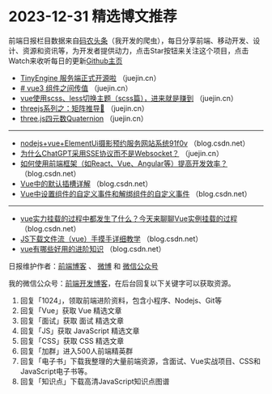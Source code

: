# 2023-12-31 精选博文推荐

前端日报栏目数据来自[码农头条](http://toutiao.qdkfweb.cn/)（我开发的爬虫），每日分享前端、移动开发、设计、资源和资讯等，为开发者提供动力，点击Star按钮来关注这个项目，点击Watch来收听每日的更新[Github主页](https://github.com/kujian/frontendDaily)
* [TinyEngine 服务端正式开源啦](https://juejin.cn/post/7317827078116081691) （juejin.cn）
* [# vue3 组件之间传值](https://juejin.cn/post/7317621632567771171) （juejin.cn）
* [vue使用scss、less切换主题（scss篇），进来就是赚到](https://juejin.cn/post/7317838211661266955) （juejin.cn）
* [threejs系列之：矩阵推导🎰](https://juejin.cn/post/7317827078114918427) （juejin.cn）
* [three.js四元数Quaternion](https://juejin.cn/post/7317621632566951971) （juejin.cn）

***
* [nodejs+vue+ElementUi摄影预约服务网站系统91f0v](https://blog.csdn.net/dongyun2022/article/details/135306596) （blog.csdn.net）
* [为什么ChatGPT采用SSE协议而不是Websocket？](https://juejin.cn/post/7317704464999120905) （juejin.cn）
* [如何使用前端框架（如React、Vue、Angular等）提高开发效率？](https://blog.csdn.net/m0_72418068/article/details/135280297) （blog.csdn.net）
* [Vue中的默认插槽详解](https://blog.csdn.net/weixin_53742691/article/details/135310872) （blog.csdn.net）
* [Vue中设置组件的自定义事件和解绑组件的自定义事件](https://blog.csdn.net/Yyds12300/article/details/135304703) （blog.csdn.net）

***
* [vue实力挂载的过程中都发生了什么？今天来聊聊Vue实例挂载的过程](https://blog.csdn.net/m0_73358221/article/details/135301974) （blog.csdn.net）
* [JS下载文件流（vue）手摸手详细教学](https://blog.csdn.net/m0_62282654/article/details/135261363) （blog.csdn.net）
* [vue有哪些好用的进阶知识](https://blog.csdn.net/darlinghang_/article/details/135306115) （blog.csdn.net）

日报维护作者：[前端博客](https://qdkfweb.cn/) 、 [微博](http://weibo.com/kujian) 和 [微信公众号](https://open.weixin.qq.com/qr/code?username=caibaojian_com)

我的微信公众号：[前端开发博客](https://open.weixin.qq.com/qr/code?username=caibaojian_com)，在后台回复以下关键字可以获取资源。

1. 回复「1024」，领取前端进阶资料，包含小程序、Nodejs、Git等
2. 回复「Vue」获取 Vue 精选文章
3. 回复「面试」获取 面试 精选文章
4. 回复「JS」获取 JavaScript 精选文章
5. 回复「CSS」获取 CSS 精选文章
6. 回复「加群」进入500人前端精英群
7. 回复「电子书」下载我整理的大量前端资源，含面试、Vue实战项目、CSS和JavaScript电子书等。
8. 回复「知识点」下载高清JavaScript知识点图谱
